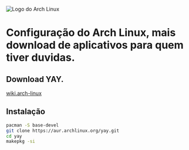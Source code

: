![Logo do Arch Linux](https://upload.wikimedia.org/wikipedia/commons/thumb/7/74/Arch_Linux_logo.svg/1280px-Arch_Linux_logo.svg.png "Logo do Arch-Linux")


# Configuração do Arch Linux, mais download de aplicativos para quem tiver duvidas.

## Download YAY.

[wiki.arch-linux](https://aur.archlinux.org/packages/yay/)

## Instalação

```sh
pacman -S base-devel
git clone https://aur.archlinux.org/yay.git
cd yay
makepkg -si
```